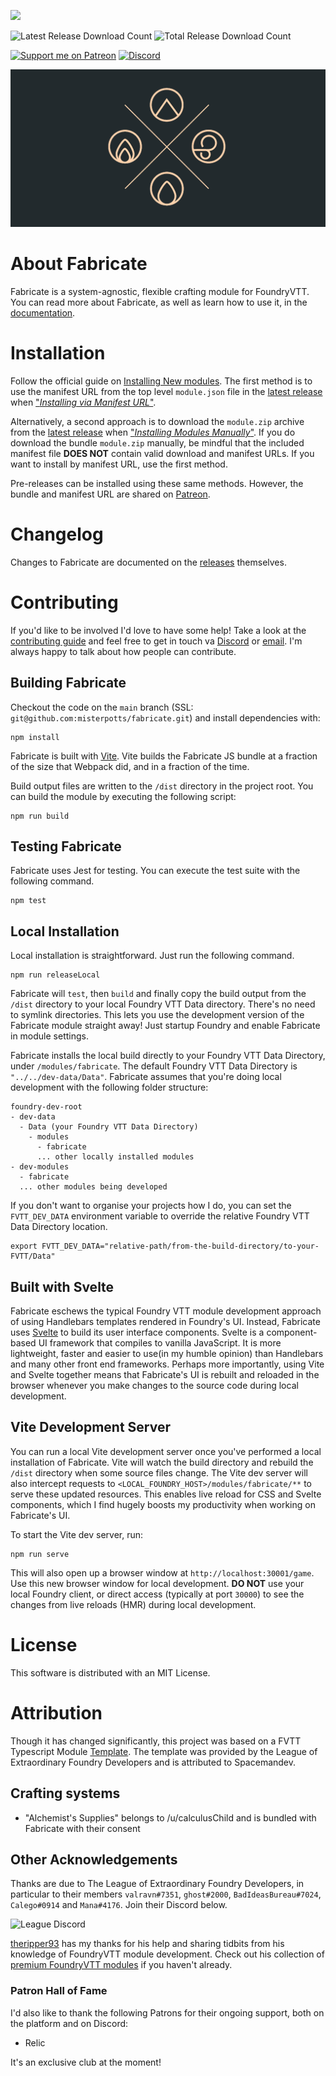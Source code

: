 ![](https://img.shields.io/endpoint?url=https%3A%2F%2Ffoundryshields.com%2Fversion%3Fstyle%3Dfor-the-badge%26url%3Dhttps%3A%2F%2Fgithub.com%2Fmisterpotts%2Ffabricate%2Freleases%2Flatest%2Fdownload%2Fmodule.json)
<!--- Downloads @ Latest Badge -->
![Latest Release Download Count](https://img.shields.io/github/downloads/misterpotts/fabricate/latest/total?sort=semver&style=for-the-badge)
![Total Release Download Count](https://img.shields.io/github/downloads/misterpotts/fabricate/total?label=total%20downloads&style=for-the-badge)
<!--- Social badges -->
[![Support me on Patreon](https://img.shields.io/endpoint.svg?url=https%3A%2F%2Fshieldsio-patreon.vercel.app%2Fapi%3Fusername%3Dmisterpotts%26type%3Dpatrons&style=for-the-badge)](https://patreon.com/misterpotts)
[![Discord](https://dcbadge.vercel.app/api/server/QNGn6cznJs)](https://discord.gg/QNGn6cznJs)

<!--- Forge Bazaar Install % Badge -->
<!--- replace <your-module-name> with the `name` in your manifest -->
<!--- ![Forge Installs](https://img.shields.io/badge/dynamic/json?label=Forge%20Installs&query=package.installs&suffix=%25&url=https%3A%2F%2Fforge-vtt.com%2Fapi%2Fbazaar%2Fpackage%2Ffabricate&colorB=4aa94a) -->

![](/screens/fabricate-repo-preview.png)

# About Fabricate

Fabricate is a system-agnostic, flexible crafting module for FoundryVTT. 
You can read more about Fabricate, as well as learn how to use it, in the [documentation](https://misterpotts.github.io/fabricate/).

# Installation

Follow the official guide on [Installing New modules](https://foundryvtt.com/article/modules/).
The first method is to use the manifest URL from the top level `module.json` file in the [latest release](https://github.com/misterpotts/fabricate/releases/latest) when ["_Installing via Manifest URL_"](https://foundryvtt.com/article/modules/).

Alternatively, a second approach is to download the `module.zip` archive from the [latest release](https://github.com/misterpotts/fabricate/releases/latest) when ["_Installing Modules Manually_"](https://foundryvtt.com/article/modules/).
If you do download the bundle `module.zip` manually, be mindful that the included manifest file **DOES NOT** contain valid download and manifest URLs.
If you want to install by manifest URL, use the first method.

Pre-releases can be installed using these same methods. 
However, the bundle and manifest URL are shared on [Patreon](https://www.patreon.com/posts/pre-release-76128822).

# Changelog

Changes to Fabricate are documented on the [releases](https://github.com/misterpotts/fabricate/releases) themselves.

# Contributing

If you'd like to be involved I'd love to have some help! 
Take a look at the [contributing guide](CONTRIBUTING.md) and feel free to get in touch va [Discord](discordapp.com/users/MisterPotts#0255) or [email](mailto:matt@mrpotts.uk).
I'm always happy to talk about how people can contribute.

## Building Fabricate

Checkout the code on the `main` branch (SSL: `git@github.com:misterpotts/fabricate.git`) and install dependencies with:

```shell
npm install
```

Fabricate is built with [Vite](https://vitejs.dev/).
Vite builds the Fabricate JS bundle at a fraction of the size that Webpack did, and in a fraction of the time.

Build output files are written to the `/dist` directory in the project root. 
You can build the module by executing the following script:

```shell
npm run build
```

## Testing Fabricate

Fabricate uses Jest for testing. 
You can execute the test suite with the following command.

```shell
npm test
```

## Local Installation

Local installation is straightforward.
Just run the following command.

```shell
npm run releaseLocal
```

Fabricate will `test`, then `build` and finally copy the build output from the `/dist` directory to your local Foundry VTT Data directory.
There's no need to symlink directories.
This lets you use the development version of the Fabricate module straight away!
Just startup Foundry and enable Fabricate in module settings.

Fabricate installs the local build directly to your Foundry VTT Data Directory, under `/modules/fabricate`.
The default Foundry VTT Data Directory is `"../../dev-data/Data"`.
Fabricate assumes that you're doing local development with the following folder structure:

```
foundry-dev-root
- dev-data
  - Data (your Foundry VTT Data Directory)
    - modules
      - fabricate
      ... other locally installed modules
- dev-modules
  - fabricate
  ... other modules being developed
```

If you don't want to organise your projects how I do, you can set the `FVTT_DEV_DATA` environment variable to override the relative Foundry VTT Data Directory location.

```shell
export FVTT_DEV_DATA="relative-path/from-the-build-directory/to-your-FVTT/Data"
```

## Built with Svelte

Fabricate eschews the typical Foundry VTT module development approach of using Handlebars templates rendered in Foundry's UI.
Instead, Fabricate uses [Svelte](https://svelte.dev/) to build its user interface components.
Svelte is a component-based UI framework that compiles to vanilla JavaScript.
It is more lightweight, faster and easier to use(in my humble opinion) than Handlebars and many other front end frameworks.
Perhaps more importantly, using Vite and Svelte together means that Fabricate's UI is rebuilt and reloaded in the browser whenever you make changes to the source code during local development.

## Vite Development Server

You can run a local Vite development server once you've performed a local installation of Fabricate.
Vite will watch the build directory and rebuild the `/dist` directory when some source files change.
The Vite dev server will also intercept requests to `<LOCAL_FOUNDRY_HOST>/modules/fabricate/**` to serve these updated resources.
This enables live reload for CSS and Svelte components, which I find hugely boosts my productivity when working on Fabricate's UI.

To start the Vite dev server, run:

```shell
npm run serve
```

This will also open up a browser window at `http://localhost:30001/game`.
Use this new browser window for local development.
**DO NOT** use your local Foundry client, or direct access (typically at port `30000`) to see the changes from live reloads (HMR) during local development.

# License

This software is distributed with an MIT License.

# Attribution

Though it has changed significantly, this project was based on a FVTT Typescript Module [Template](https://github.com/League-of-Foundry-Developers/foundry-typescript-template).
The template was provided by the League of Extraordinary Foundry Developers and is attributed to Spacemandev.

## Crafting systems

- "Alchemist's Supplies" belongs to /u/calculusChild and is bundled with Fabricate with their consent 

## Other Acknowledgements

Thanks are due to The League of Extraordinary Foundry Developers, in particular to their members `valravn#7351`, `ghost#2000`, `BadIdeasBureau#7024`, `Calego#0914` and `Mana#4176`. 
Join their Discord below.

![League Discord](https://discordapp.com/api/guilds/732325252788387980/widget.png?style=banner1)

[theripper93](https://theripper93.com/) has my thanks for his help and sharing tidbits from his knowledge of FoundryVTT module development. 
Check out his collection of [premium FoundryVTT modules](https://www.patreon.com/theripper93) if you haven't already.

### Patron Hall of Fame

I'd also like to thank the following Patrons for their ongoing support, both on the platform and on Discord:

- Relic

It's an exclusive club at the moment!  

